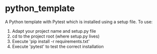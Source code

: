 # python_template
A Python template with Pytest which is installed using a setup file.
To use:
1. Adapt your project name and setup.py file
2. cd to the project root (where setup.py lives)
3. Execute 'pip install -r requirements.txt'
4. Execute 'pytest' to test the correct installation
